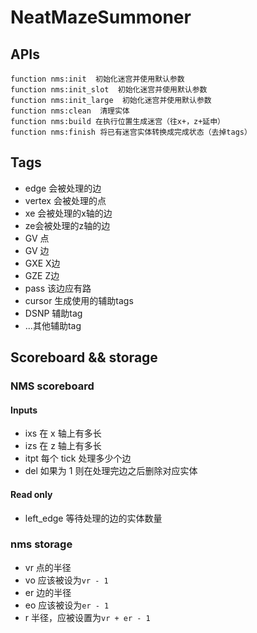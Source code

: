 # NeatMazeSummoner

## APIs
```mcfunction
function nms:init  初始化迷宫并使用默认参数
function nms:init_slot  初始化迷宫并使用默认参数
function nms:init_large  初始化迷宫并使用默认参数
function nms:clean  清理实体
function nms:build 在执行位置生成迷宫（往x+，z+延申）
function nms:finish 将已有迷宫实体转换成完成状态（去掉tags）
```

## Tags
* edge 会被处理的边
* vertex 会被处理的点
* xe 会被处理的x轴的边
* ze会被处理的z轴的边
* GV 点
* GV 边
* GXE X边
* GZE Z边
* pass 该边应有路
* cursor 生成使用的辅助tags
* DSNP 辅助tag
* ...其他辅助tag


## Scoreboard && storage
### NMS scoreboard
#### Inputs
* ixs 在 x 轴上有多长
* izs 在 z 轴上有多长
* itpt 每个 tick 处理多少个边
* del 如果为 1 则在处理完边之后删除对应实体
#### Read only
* left_edge 等待处理的边的实体数量
### nms storage
* vr 点的半径
* vo 应该被设为`vr - 1`
* er 边的半径
* eo 应该被设为`er - 1`
* r  半径，应被设置为`vr + er - 1`